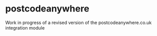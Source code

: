 postcodeanywhere
================

Work in progress of a revised version of the postcodeanywhere.co.uk integration module
